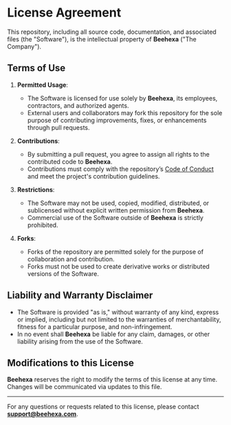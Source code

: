 # License Agreement

This repository, including all source code, documentation, and associated files (the "Software"), is the intellectual property of **Beehexa** ("The Company").

## Terms of Use

1. **Permitted Usage**:
   - The Software is licensed for use solely by **Beehexa**, its employees, contractors, and authorized agents.
   - External users and collaborators may fork this repository for the sole purpose of contributing improvements, fixes, or enhancements through pull requests.

2. **Contributions**:
   - By submitting a pull request, you agree to assign all rights to the contributed code to **Beehexa**.
   - Contributions must comply with the repository’s [Code of Conduct](CODE_OF_CONDUCT.md) and meet the project's contribution guidelines.

3. **Restrictions**:
   - The Software may not be used, copied, modified, distributed, or sublicensed without explicit written permission from **Beehexa**.
   - Commercial use of the Software outside of **Beehexa** is strictly prohibited.

4. **Forks**:
   - Forks of the repository are permitted solely for the purpose of collaboration and contribution.
   - Forks must not be used to create derivative works or distributed versions of the Software.

## Liability and Warranty Disclaimer

- The Software is provided "as is," without warranty of any kind, express or implied, including but not limited to the warranties of merchantability, fitness for a particular purpose, and non-infringement.
- In no event shall **Beehexa** be liable for any claim, damages, or other liability arising from the use of the Software.

## Modifications to this License

**Beehexa** reserves the right to modify the terms of this license at any time. Changes will be communicated via updates to this file.

---

For any questions or requests related to this license, please contact **support@beehexa.com**.
